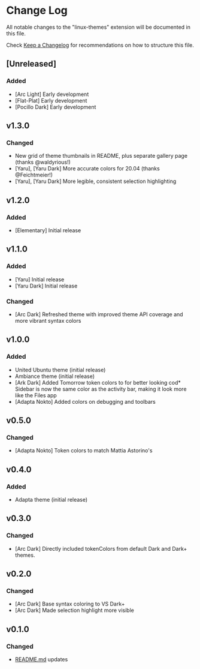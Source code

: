 # Change Log
All notable changes to the "linux-themes" extension will be documented in this file.

Check [Keep a Changelog](http://keepachangelog.com/) for recommendations on how to structure this file.

## [Unreleased]

### Added

* [Arc Light] Early development
* [Flat-Plat] Early development
* [Pocillo Dark] Early development

## v1.3.0

### Changed

* New grid of theme thumbnails in README, plus separate gallery page (thanks @waldyrious!)
* [Yaru], [Yaru Dark] More accurate colors for 20.04 (thanks @Feichtmeier!)
* [Yaru], [Yaru Dark] More legible, consistent selection highlighting

## v1.2.0

### Added

* [Elementary] Initial release

## v1.1.0

### Added

* [Yaru] Initial release
* [Yaru Dark] Initial release

### Changed

* [Arc Dark] Refreshed theme with improved theme API coverage and more vibrant syntax colors

## v1.0.0

### Added
* United Ubuntu theme (initial release)
* Ambiance theme (initial release)
* [Ark Dark] Added Tomorrow token colors to for better looking cod* Sidebar is now the same color as the activity bar, making it look more like the Files app
* [Adapta Nokto] Added colors on debugging and toolbars

## v0.5.0

### Changed
* [Adapta Nokto] Token colors to match Mattia Astorino's

## v0.4.0

### Added
* Adapta theme (initial release)

## v0.3.0

### Changed
* [Arc Dark] Directly included tokenColors from default Dark and Dark+ themes.

## v0.2.0

### Changed
* [Arc Dark] Base syntax coloring to VS Dark+
* [Arc Dark] Made selection highlight more visible

## v0.1.0

### Changed
* [README.md](https://github.com/rdnlsmith/vscode-arc-theme/blob/master/./README.md) updates
